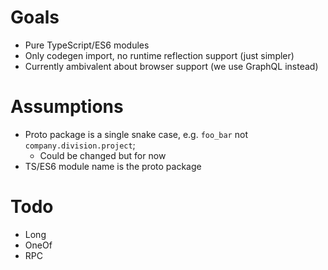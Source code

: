 
Goals
=====

* Pure TypeScript/ES6 modules
* Only codegen import, no runtime reflection support (just simpler)
* Currently ambivalent about browser support (we use GraphQL instead)

Assumptions
===========

* Proto package is a single snake case, e.g. `foo_bar` not `company.division.project`;
  * Could be changed but for now
* TS/ES6 module name is the proto package

Todo
====

* Long
* OneOf
* RPC
